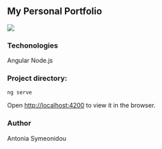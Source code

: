 ## My Personal Portfolio

<img src="https://docs.google.com/drawings/d/e/2PACX-1vT6bqcP1FD6bcaLDDBhna8QRqjayYvg8xuz5oaKmUyqwSshaTIW0mHNJEgzX5DpsdR_a8s7dyksTMlp/pub?w=700&amp;h=700">

### Techonologies

Angular
Node.js

### Project directory:

`ng serve`

Open [http://localhost:4200](http://localhost:4200) to view it in the browser.

### Author

Antonia Symeonidou